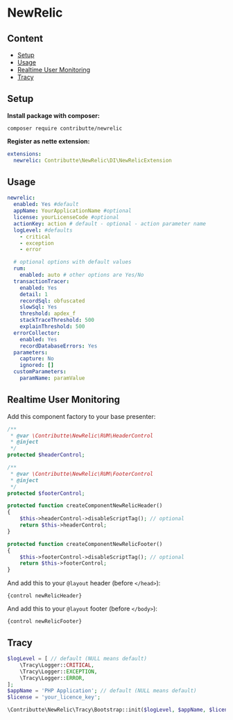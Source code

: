 # NewRelic

## Content

- [Setup](#setup)
- [Usage](#usage)
- [Realtime User Monitoring](#realtime-user-monitoring)
- [Tracy](#tracy)

## Setup

**Install package with composer:**

```
composer require contributte/newrelic
```

**Register as nette extension:**

```yaml
extensions:
  newrelic: Contributte\NewRelic\DI\NewRelicExtension
```

## Usage

```yaml
newrelic:
  enabled: Yes #default
  appName: YourApplicationName #optional
  license: yourLicenseCode #optional
  actionKey: action # default - optional - action parameter name
  logLevel: #defaults
    - critical
    - exception
    - error

  # optional options with default values
  rum:
    enabled: auto # other options are Yes/No
  transactionTracer:
    enabled: Yes
    detail: 1
    recordSql: obfuscated
    slowSql: Yes
    threshold: apdex_f
    stackTraceThreshold: 500
    explainThreshold: 500
  errorCollector:
    enabled: Yes
    recordDatabaseErrors: Yes
  parameters:
    capture: No
    ignored: []
  customParameters:
    paramName: paramValue
```

## Realtime User Monitoring

Add this component factory to your base presenter:

```php
/**
 * @var \Contributte\NewRelic\RUM\HeaderControl
 * @inject
 */
protected $headerControl;

/**
 * @var \Contributte\NewRelic\RUM\FooterControl
 * @inject
 */
protected $footerControl;

protected function createComponentNewRelicHeader()
{
    $this->headerControl->disableScriptTag(); // optional
    return $this->headerControl;
}

protected function createComponentNewRelicFooter()
{
    $this->footerControl->disableScriptTag(); // optional
    return $this->footerControl;
}
```

And add this to your `@layout` header (before `</head>`):

```smarty
{control newRelicHeader}
```

And add this to your `@layout` footer (before `</body>`):

```smarty
{control newRelicFooter}
```

## Tracy

```php
$logLevel = [ // default (NULL means default)
    \Tracy\Logger::CRITICAL,
    \Tracy\Logger::EXCEPTION,
    \Tracy\Logger::ERROR,
];
$appName = 'PHP Application'; // default (NULL means default)
$license = 'your_licence_key';

\Contributte\NewRelic\Tracy\Bootstrap::init($logLevel, $appName, $license); // all parameters are optional
```
